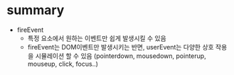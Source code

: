 # summary

- fireEvent
  - 특정 요소에서 원하는 이벤트만 쉽게 발생시킬 수 있음
  - fireEvent는 DOM이벤트만 발생시키는 반면, userEvent는 다양한 상호 작용을 시뮬레이션 할 수 있음 (pointerdown, mousedown, pointerup, mouseup, click, focus..)